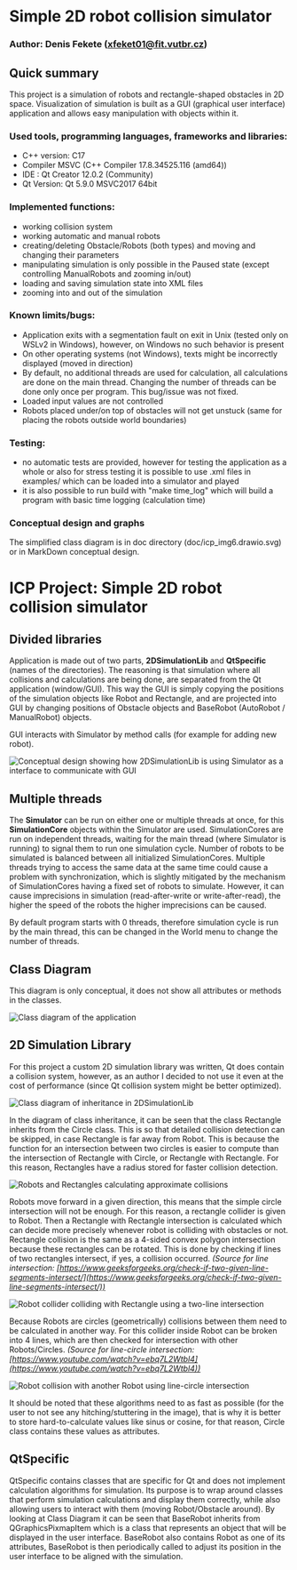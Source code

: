 # Simple 2D robot collision simulator

### Author: Denis Fekete (xfeket01@fit.vutbr.cz)

## Quick summary
This project is a simulation of robots and rectangle-shaped obstacles in 2D 
space. Visualization of simulation is built as a GUI (graphical user interface) 
application and allows easy manipulation with objects within it. 

### Used tools, programming languages, frameworks and libraries:
- C++ version: C17
- Compiler MSVC (C++ Compiler 17.8.34525.116 (amd64))  
- IDE : Qt Creator 12.0.2 (Community)
- Qt Version: Qt 5.9.0 MSVC2017 64bit

### Implemented functions:
- working collision system
- working automatic and manual robots
- creating/deleting Obstacle/Robots (both types) and moving and 
changing their parameters
- manipulating simulation is only possible in the Paused state (except 
controlling ManualRobots and zooming in/out)
- loading and saving simulation state into XML files
- zooming into and out of the simulation


### Known limits/bugs:
- Application exits with a segmentation fault on exit in Unix (tested only on 
WSLv2 in Windows), however, on Windows no such behavior is present
- On other operating systems (not Windows), texts might be incorrectly 
displayed (moved in direction) 
- By default, no additional threads are used for calculation, all calculations 
are done on the main thread. Changing the number of threads can be done only 
once per program. This bug/issue was not fixed.
- Loaded input values are not controlled
- Robots placed under/on top of obstacles will not get unstuck (same for 
placing the robots outside world boundaries)


### Testing:
- no automatic tests are provided, however for testing the application as a 
whole or also for stress testing it is possible to use .xml files in 
examples/ which can be loaded into a simulator and played
- it is also possible to run build with "make time_log" which will build a 
program with basic time logging (calculation time)

### Conceptual design and graphs

The simplified class diagram is in doc directory (doc/icp_img6.drawio.svg) or in 
MarkDown conceptual design.

# ICP Project: Simple 2D robot collision simulator

## Divided libraries
Application is made out of two parts, **2DSimulationLib** and **QtSpecific** (names of the directories). The reasoning is that simulation where all collisions and calculations are being done, are separated from the Qt application (window/GUI). This way the GUI is simply copying the positions of the simulation objects like Robot and Rectangle, and are projected into GUI by changing positions of Obstacle objects and BaseRobot (AutoRobot / ManualRobot) objects.

GUI interacts with Simulator by method calls (for example for adding new robot).

![Conceptual design showing how 2DSimulationLib is using Simulator as a interface to communicate with GUI](doc/icp_img1.drawio.svg)

## Multiple threads
The **Simulator** can be run on either one or multiple threads at once, for this **SimulationCore** objects within the Simulator are used. SimulationCores are run on independent threads, waiting for the main thread (where Simulator is running) to signal them to run one simulation cycle. Number of robots to be simulated is balanced between all initialized SimulationCores. Multiple threads trying to access the same data at the same time could cause a problem with synchronization, which is slightly mitigated by the mechanism of SimulationCores having a fixed set of robots to simulate. However, it can cause imprecisions in simulation (read-after-write or write-after-read), the higher the speed of the robots the higher imprecisions can be caused.  

By default program starts with 0 threads, therefore simulation cycle is run by the main thread, this can be changed in the World menu to change the number of threads. 


## Class Diagram
This diagram is only conceptual, it does not show all attributes or methods in the classes.

![Class diagram of the application](doc/icp_img6.drawio.svg)<br>


## 2D Simulation Library
For this project a custom 2D simulation library was written, Qt does contain a collision system, however, as an author I decided to not use it even at the cost of performance (since Qt collision system might be better optimized).

![Class diagram of inheritance in 2DSimulationLib](doc/icp_img2.drawio.svg)<br>


In the diagram of class inheritance, it can be seen that the class Rectangle inherits from the Circle class. This is so that detailed collision detection can be skipped, in case Rectangle is far away from Robot. This is because the function for an intersection between two circles is easier to compute than the intersection of Rectangle with Circle, or Rectangle with Rectangle. For this reason, Rectangles have a radius stored for faster collision detection.

![Robots and Rectangles calculating approximate collisions](icp_img3.drawio.svg)<br>


Robots move forward in a given direction, this means that the simple circle intersection will not be enough. For this reason, a rectangle collider is given to Robot. Then a Rectangle with Rectangle intersection is calculated which can decide more precisely whenever robot is colliding with obstacles or not. Rectangle collision is the same as a 4-sided convex polygon intersection because these rectangles can be rotated. This is done by checking if lines of two rectangles intersect, if yes, a collision occurred.
*(Source for line intersection: [https://www.geeksforgeeks.org/check-if-two-given-line-segments-intersect/](https://www.geeksforgeeks.org/check-if-two-given-line-segments-intersect/))*

![Robot collider colliding with Rectangle using a two-line intersection](doc/icp_img4.drawio.svg)<br>


Because Robots are circles (geometrically) collisions between them need to be calculated in another way. For this collider inside Robot can be broken into 4 lines, which are then checked for intersection with other Robots/Circles. 
*(Source for line-circle intersection: [https://www.youtube.com/watch?v=ebq7L2Wtbl4](https://www.youtube.com/watch?v=ebq7L2Wtbl4))*

![Robot collision with another Robot using line-circle intersection](doc/icp_img5.drawio.svg)<br>


It should be noted that these algorithms need to as fast as possible (for the user to not see any hitching/stuttering in the image), that is why it is better to store hard-to-calculate values like sinus or cosine, for that reason, Circle class contains these values as attributes.

## QtSpecific
QtSpecific contains classes that are specific for Qt and does not implement calculation algorithms for simulation. Its purpose is to wrap around classes that perform simulation calculations and display them correctly, while also allowing users to interact with them (moving Robot/Obstacle around). By looking at Class Diagram it can be seen that BaseRobot inherits from QGraphicsPixmapItem which is a class that represents an object that will be displayed in the user interface. BaseRobot also contains Robot as one of its attributes, BaseRobot is then periodically called to adjust its position in the user interface to be aligned with the simulation.